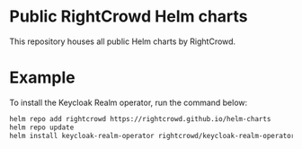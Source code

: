 # Public RightCrowd Helm charts
This repository houses all public Helm charts by RightCrowd.

# Example
To install the Keycloak Realm operator, run the command below:
```sh
helm repo add rightcrowd https://rightcrowd.github.io/helm-charts
helm repo update
helm install keycloak-realm-operator rightcrowd/keycloak-realm-operator
```
